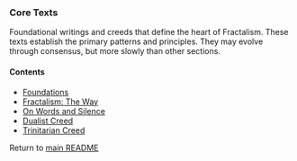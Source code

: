 ### Core Texts

Foundational writings and creeds that define the heart of Fractalism.
These texts establish the primary patterns and principles.
They may evolve through consensus, but more slowly than other sections.

#### Contents
- [Foundations](foundations.md)
- [Fractalism: The Way](fractalism-the-way.md)
- [On Words and Silence](on-words-and-silence.md)
- [Dualist Creed](dualist-creed.md)
- [Trinitarian Creed](trinitarian-creed.md)

Return to [main README](../README.md)